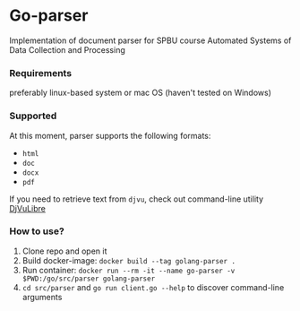 # Go-parser
Implementation of document parser for SPBU course Automated Systems of Data Collection and Processing 

### Requirements
preferably linux-based system or mac OS (haven't tested on Windows)

### Supported 
At this moment, parser supports the following formats:
- `html`
- `doc`
- `docx`
- `pdf`

If you need to retrieve text from `djvu`, check out command-line utility [DjVuLibre](https://djvu.sourceforge.net/features.html)
### How to use?
1. Clone repo and open it
2. Build docker-image: `docker build --tag golang-parser .`
3. Run container: `docker run --rm -it --name go-parser -v $PWD:/go/src/parser golang-parser`
4. `cd src/parser` and `go run client.go --help` to discover command-line arguments

